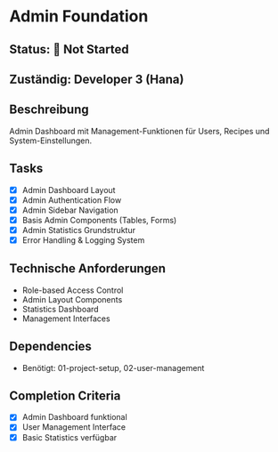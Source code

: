 # Admin Foundation

## Status: 🔄 Not Started

## Zuständig: Developer 3 (Hana)

## Beschreibung
Admin Dashboard mit Management-Funktionen für Users, Recipes und System-Einstellungen.

## Tasks
- [x] Admin Dashboard Layout
- [x] Admin Authentication Flow
- [x] Admin Sidebar Navigation
- [x] Basis Admin Components (Tables, Forms)
- [x] Admin Statistics Grundstruktur
- [x] Error Handling & Logging System

## Technische Anforderungen
- Role-based Access Control
- Admin Layout Components
- Statistics Dashboard
- Management Interfaces

## Dependencies
- Benötigt: 01-project-setup, 02-user-management

## Completion Criteria
- [x] Admin Dashboard funktional
- [x] User Management Interface
- [x] Basic Statistics verfügbar
